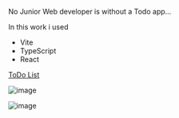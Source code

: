 No Junior Web developer is without a Todo app...

In this work i used
<ul>
   <li>Vite</li>
   <li>TypeScript</li>
   <li>React</li>
</ul>

 <a href="https://to-do-list-30cn495my-darandachte.vercel.app/" target="_blank">ToDo List</a> 


![image](https://github.com/DaranDachte/ToDoList/assets/96144068/17d10cc4-52df-4f1c-8eed-e684da87d125)

![image](https://github.com/DaranDachte/ToDoList/assets/96144068/9f1544c1-eb1b-41ed-8c32-d72200071c87)



